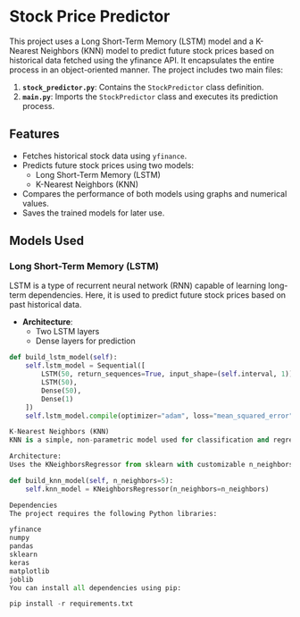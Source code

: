 # Stock Price Predictor

This project uses a Long Short-Term Memory (LSTM) model and a K-Nearest Neighbors (KNN) model to predict future stock prices based on historical data fetched using the yfinance API. It encapsulates the entire process in an object-oriented manner. The project includes two main files:

1. **`stock_predictor.py`**: Contains the `StockPredictor` class definition.
2. **`main.py`**: Imports the `StockPredictor` class and executes its prediction process.

## Features

- Fetches historical stock data using `yfinance`.
- Predicts future stock prices using two models:
  - Long Short-Term Memory (LSTM)
  - K-Nearest Neighbors (KNN)
- Compares the performance of both models using graphs and numerical values.
- Saves the trained models for later use.

## Models Used

### Long Short-Term Memory (LSTM)

LSTM is a type of recurrent neural network (RNN) capable of learning long-term dependencies. Here, it is used to predict future stock prices based on past historical data.

- **Architecture**:
  - Two LSTM layers
  - Dense layers for prediction

```python
def build_lstm_model(self):
    self.lstm_model = Sequential([
        LSTM(50, return_sequences=True, input_shape=(self.interval, 1)),
        LSTM(50),
        Dense(50),
        Dense(1)
    ])
    self.lstm_model.compile(optimizer="adam", loss="mean_squared_error")

K-Nearest Neighbors (KNN)
KNN is a simple, non-parametric model used for classification and regression. Here, it is used to predict future stock prices based on the historical data points that are closest to the target.

Architecture:
Uses the KNeighborsRegressor from sklearn with customizable n_neighbors.

def build_knn_model(self, n_neighbors=5):
    self.knn_model = KNeighborsRegressor(n_neighbors=n_neighbors)

Dependencies
The project requires the following Python libraries:

yfinance
numpy
pandas
sklearn
keras
matplotlib
joblib
You can install all dependencies using pip:

pip install -r requirements.txt
